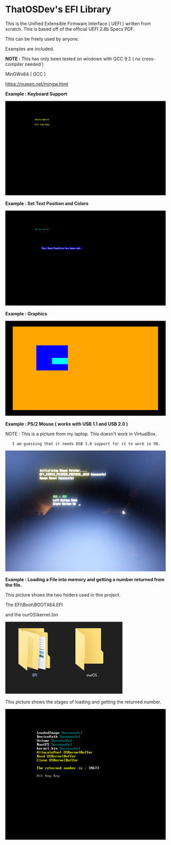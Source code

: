 # ThatOSDev's EFI Library

This is the Unified Extensible Firmware Interface ( UEFI ) written from scratch. This is based off of the official UEFI 2.8b Specs PDF.


This can be freely used by anyone.


Examples are included.


**NOTE :** This has only been tested on windows with GCC 9.2 ( no cross-compiler needed )


MinGWx64 ( GCC )

https://nuwen.net/mingw.html


**Example : Keyboard Support**

![Keyboard](example_1.png)


**Example : Set Text Position and Colors**

![Text](example_2.png)


**Example : Graphics**

![Graphics](example_3.png)


**Example : PS/2 Mouse ( works with USB 1.1 and USB 2.0 )**

NOTE : This is a picture from my laptop. This doesn't work in VirtualBox.

       I am guessing that it needs USB 3.0 support for it to work in VB.

![Mouse](example_4.png)


**Example : Loading a File into memory and getting a number returned from the file.**

This picture shows the two folders used in this project.

The EFI\Boot\BOOTX64.EFI

and the ourOS\kernel.bin

![Kernel Loading](example_5a.png)


This picture shows the stages of loading and getting the returned number.

![Kernel Loading](example_5b.png)
